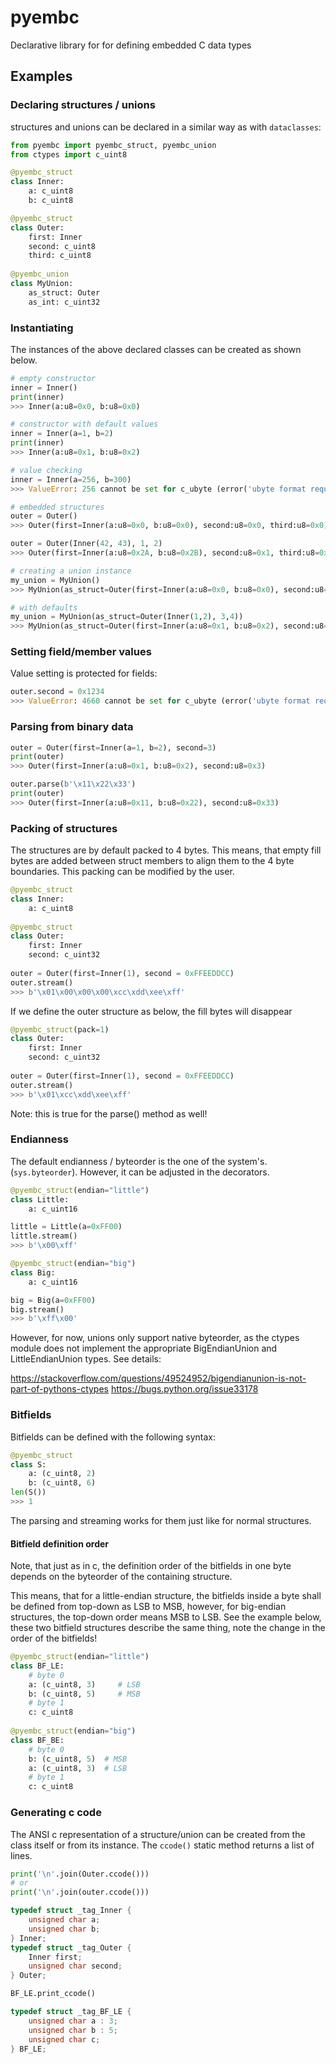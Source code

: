 # pyembc

Declarative library for for defining embedded C data types

## Examples

### Declaring structures / unions

structures and unions can be declared in a similar way as with `dataclasses`:

```python
from pyembc import pyembc_struct, pyembc_union
from ctypes import c_uint8

@pyembc_struct
class Inner:
    a: c_uint8
    b: c_uint8

@pyembc_struct
class Outer:
    first: Inner
    second: c_uint8
    third: c_uint8
    
@pyembc_union
class MyUnion:
    as_struct: Outer
    as_int: c_uint32
```

### Instantiating

The instances of the above declared classes can be created as shown below.

```python
# empty constructor
inner = Inner()
print(inner)
>>> Inner(a:u8=0x0, b:u8=0x0)

# constructor with default values
inner = Inner(a=1, b=2)
print(inner)
>>> Inner(a:u8=0x1, b:u8=0x2)

# value checking
inner = Inner(a=256, b=300)
>>> ValueError: 256 cannot be set for c_ubyte (error('ubyte format requires 0 <= number <= 255'))!

# embedded structures
outer = Outer()
>>> Outer(first=Inner(a:u8=0x0, b:u8=0x0), second:u8=0x0, third:u8=0x0)

outer = Outer(Inner(42, 43), 1, 2)
>>> Outer(first=Inner(a:u8=0x2A, b:u8=0x2B), second:u8=0x1, third:u8=0x2)

# creating a union instance
my_union = MyUnion()
>>> MyUnion(as_struct=Outer(first=Inner(a:u8=0x0, b:u8=0x0), second:u8=0x0, third:u8=0x0), as_int:u32=0x0)

# with defaults
my_union = MyUnion(as_struct=Outer(Inner(1,2), 3,4))
>>> MyUnion(as_struct=Outer(first=Inner(a:u8=0x1, b:u8=0x2), second:u8=0x3, third:u8=0x4), as_int:u32=0x4030201)
```

### Setting field/member values

Value setting is protected for fields:

```python
outer.second = 0x1234
>>> ValueError: 4660 cannot be set for c_ubyte (error('ubyte format requires 0 <= number <= 255'))!
```

### Parsing from binary data

```python
outer = Outer(first=Inner(a=1, b=2), second=3)
print(outer)
>>> Outer(first=Inner(a:u8=0x1, b:u8=0x2), second:u8=0x3)

outer.parse(b'\x11\x22\x33')
print(outer)
>>> Outer(first=Inner(a:u8=0x11, b:u8=0x22), second:u8=0x33)
```

### Packing of structures

The structures are by default packed to 4 bytes. This means, that empty fill bytes are added
between struct members to align them to the 4 byte boundaries.
This packing can be modified by the user.

```python
@pyembc_struct
class Inner:
    a: c_uint8
    
@pyembc_struct
class Outer:
    first: Inner
    second: c_uint32
    
outer = Outer(first=Inner(1), second = 0xFFEEDDCC)
outer.stream()
>>> b'\x01\x00\x00\x00\xcc\xdd\xee\xff'
```

If we define the outer structure as below, the fill bytes will disappear

```python
@pyembc_struct(pack=1)
class Outer:
    first: Inner
    second: c_uint32
    
outer = Outer(first=Inner(1), second = 0xFFEEDDCC)
outer.stream()
>>> b'\x01\xcc\xdd\xee\xff'
```

Note: this is true for the parse() method as well! 

### Endianness

The default endianness / byteorder is the one of the system's. (`sys.byteorder`).
However, it can be adjusted in the decorators.

```python
@pyembc_struct(endian="little")
class Little:
    a: c_uint16

little = Little(a=0xFF00)
little.stream()
>>> b'\x00\xff'

@pyembc_struct(endian="big")
class Big:
    a: c_uint16

big = Big(a=0xFF00)
big.stream()
>>> b'\xff\x00'
```

However, for now, unions only support native byteorder, as the ctypes module does not
implement the appropriate BigEndianUnion and LittleEndianUnion types.
See details:

https://stackoverflow.com/questions/49524952/bigendianunion-is-not-part-of-pythons-ctypes
https://bugs.python.org/issue33178

### Bitfields

Bitfields can be defined with the following syntax:

```python
@pyembc_struct
class S:
    a: (c_uint8, 2)
    b: (c_uint8, 6)
len(S())
>>> 1
```

The parsing and streaming works for them just like for normal structures.

#### Bitfield definition order

Note, that just as in c, the definition order of the bitfields in one byte
depends on the byteorder of the containing structure.

This means, that for a little-endian structure, the bitfields inside a byte shall be
defined from top-down as LSB to MSB, however, for big-endian structures, the top-down
order means MSB to LSB. See the example below, these two bitfield structures describe
the same thing, note the change in the order of the bitfields!

```python
@pyembc_struct(endian="little")
class BF_LE:
    # byte 0
    a: (c_uint8, 3)     # LSB
    b: (c_uint8, 5)     # MSB
    # byte 1
    c: c_uint8
    
@pyembc_struct(endian="big")
class BF_BE:
    # byte 0
    b: (c_uint8, 5)  # MSB
    a: (c_uint8, 3)  # LSB
    # byte 1
    c: c_uint8
```

### Generating c code

The ANSI c representation of a structure/union can be created from the class itself
or from its instance. The `ccode()` static method returns a list of lines.

```python
print('\n'.join(Outer.ccode()))
# or
print('\n'.join(outer.ccode()))
```

```c
typedef struct _tag_Inner {
    unsigned char a;
    unsigned char b;
} Inner;
typedef struct _tag_Outer {
    Inner first;
    unsigned char second;
} Outer;
```

```python
BF_LE.print_ccode()
```

```c
typedef struct _tag_BF_LE {
    unsigned char a : 3;
    unsigned char b : 5;
    unsigned char c;
} BF_LE;
```
